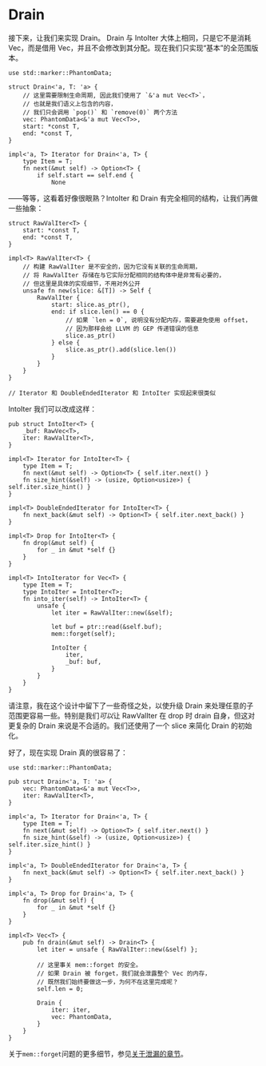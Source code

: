 # Drain

接下来，让我们来实现 Drain。 Drain 与 IntoIter 大体上相同，只是它不是消耗 Vec，而是借用 Vec，并且不会修改到其分配。现在我们只实现“基本”的全范围版本。

<!-- ignore: simplified code -->

```rust,ignore
use std::marker::PhantomData;

struct Drain<'a, T: 'a> {
    // 这里需要限制生命周期, 因此我们使用了 `&'a mut Vec<T>`，
    // 也就是我们语义上包含的内容，
    // 我们只会调用 `pop()` 和 `remove(0)` 两个方法
    vec: PhantomData<&'a mut Vec<T>>,
    start: *const T,
    end: *const T,
}

impl<'a, T> Iterator for Drain<'a, T> {
    type Item = T;
    fn next(&mut self) -> Option<T> {
        if self.start == self.end {
            None
```

——等等，这看着好像很眼熟？IntoIter 和 Drain 有完全相同的结构，让我们再做一些抽象：

<!-- ignore: simplified code -->

```rust,ignore
struct RawValIter<T> {
    start: *const T,
    end: *const T,
}

impl<T> RawValIter<T> {
    // 构建 RawValIter 是不安全的，因为它没有关联的生命周期，
    // 将 RawValIter 存储在与它实际分配相同的结构体中是非常有必要的，
    // 但这里是具体的实现细节，不用对外公开
    unsafe fn new(slice: &[T]) -> Self {
        RawValIter {
            start: slice.as_ptr(),
            end: if slice.len() == 0 {
                // 如果 `len = 0`, 说明没有分配内存，需要避免使用 offset，
                // 因为那样会给 LLVM 的 GEP 传递错误的信息
                slice.as_ptr()
            } else {
                slice.as_ptr().add(slice.len())
            }
        }
    }
}

// Iterator 和 DoubleEndedIterator 和 IntoIter 实现起来很类似
```

IntoIter 我们可以改成这样：

<!-- ignore: simplified code -->

```rust,ignore
pub struct IntoIter<T> {
    _buf: RawVec<T>,
    iter: RawValIter<T>,
}

impl<T> Iterator for IntoIter<T> {
    type Item = T;
    fn next(&mut self) -> Option<T> { self.iter.next() }
    fn size_hint(&self) -> (usize, Option<usize>) { self.iter.size_hint() }
}

impl<T> DoubleEndedIterator for IntoIter<T> {
    fn next_back(&mut self) -> Option<T> { self.iter.next_back() }
}

impl<T> Drop for IntoIter<T> {
    fn drop(&mut self) {
        for _ in &mut *self {}
    }
}

impl<T> IntoIterator for Vec<T> {
    type Item = T;
    type IntoIter = IntoIter<T>;
    fn into_iter(self) -> IntoIter<T> {
        unsafe {
            let iter = RawValIter::new(&self);

            let buf = ptr::read(&self.buf);
            mem::forget(self);

            IntoIter {
                iter,
                _buf: buf,
            }
        }
    }
}
```

请注意，我在这个设计中留下了一些奇怪之处，以使升级 Drain 来处理任意的子范围更容易一些。特别是我们*可以*让 RawValIter 在 drop 时 drain 自身，但这对更复杂的 Drain 来说是不合适的。我们还使用了一个 slice 来简化 Drain 的初始化。

好了，现在实现 Drain 真的很容易了：

<!-- ignore: simplified code -->

```rust,ignore
use std::marker::PhantomData;

pub struct Drain<'a, T: 'a> {
    vec: PhantomData<&'a mut Vec<T>>,
    iter: RawValIter<T>,
}

impl<'a, T> Iterator for Drain<'a, T> {
    type Item = T;
    fn next(&mut self) -> Option<T> { self.iter.next() }
    fn size_hint(&self) -> (usize, Option<usize>) { self.iter.size_hint() }
}

impl<'a, T> DoubleEndedIterator for Drain<'a, T> {
    fn next_back(&mut self) -> Option<T> { self.iter.next_back() }
}

impl<'a, T> Drop for Drain<'a, T> {
    fn drop(&mut self) {
        for _ in &mut *self {}
    }
}

impl<T> Vec<T> {
    pub fn drain(&mut self) -> Drain<T> {
        let iter = unsafe { RawValIter::new(&self) };

        // 这里事关 mem::forget 的安全。
        // 如果 Drain 被 forget，我们就会泄露整个 Vec 的内存，
        // 既然我们始终要做这一步，为何不在这里完成呢？
        self.len = 0;

        Drain {
            iter: iter,
            vec: PhantomData,
        }
    }
}
```

关于`mem::forget`问题的更多细节，参见[关于泄漏的章节][leaks]。

[leaks]: ../leaking.html
